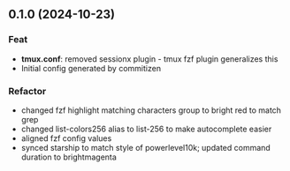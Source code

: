 ## 0.1.0 (2024-10-23)

### Feat

- **tmux.conf**: removed sessionx plugin - tmux fzf plugin generalizes this
- Initial config generated by commitizen

### Refactor

- changed fzf highlight matching characters group to bright red to match grep
- changed list-colors256 alias to list-256 to make autocomplete easier
- aligned fzf config values
- synced starship to match style of powerlevel10k; updated command duration to brightmagenta
